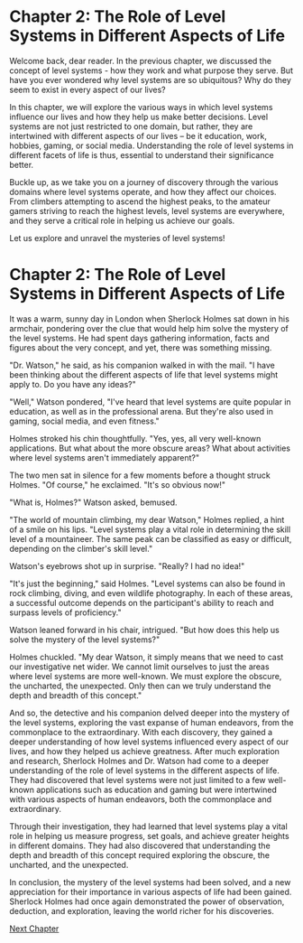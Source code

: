 # Chapter 2: The Role of Level Systems in Different Aspects of Life

Welcome back, dear reader. In the previous chapter, we discussed the concept of level systems - how they work and what purpose they serve. But have you ever wondered why level systems are so ubiquitous? Why do they seem to exist in every aspect of our lives?

In this chapter, we will explore the various ways in which level systems influence our lives and how they help us make better decisions. Level systems are not just restricted to one domain, but rather, they are intertwined with different aspects of our lives – be it education, work, hobbies, gaming, or social media. Understanding the role of level systems in different facets of life is thus, essential to understand their significance better.

Buckle up, as we take you on a journey of discovery through the various domains where level systems operate, and how they affect our choices. From climbers attempting to ascend the highest peaks, to the amateur gamers striving to reach the highest levels, level systems are everywhere, and they serve a critical role in helping us achieve our goals.

Let us explore and unravel the mysteries of level systems!
# Chapter 2: The Role of Level Systems in Different Aspects of Life

It was a warm, sunny day in London when Sherlock Holmes sat down in his armchair, pondering over the clue that would help him solve the mystery of the level systems. He had spent days gathering information, facts and figures about the very concept, and yet, there was something missing.

"Dr. Watson," he said, as his companion walked in with the mail. "I have been thinking about the different aspects of life that level systems might apply to. Do you have any ideas?"

"Well," Watson pondered, "I've heard that level systems are quite popular in education, as well as in the professional arena. But they're also used in gaming, social media, and even fitness."

Holmes stroked his chin thoughtfully. "Yes, yes, all very well-known applications. But what about the more obscure areas? What about activities where level systems aren't immediately apparent?"

The two men sat in silence for a few moments before a thought struck Holmes. "Of course," he exclaimed. "It's so obvious now!"

"What is, Holmes?" Watson asked, bemused.

"The world of mountain climbing, my dear Watson," Holmes replied, a hint of a smile on his lips. "Level systems play a vital role in determining the skill level of a mountaineer. The same peak can be classified as easy or difficult, depending on the climber's skill level."

Watson's eyebrows shot up in surprise. "Really? I had no idea!"

"It's just the beginning," said Holmes. "Level systems can also be found in rock climbing, diving, and even wildlife photography. In each of these areas, a successful outcome depends on the participant's ability to reach and surpass levels of proficiency."

Watson leaned forward in his chair, intrigued. "But how does this help us solve the mystery of the level systems?"

Holmes chuckled. "My dear Watson, it simply means that we need to cast our investigative net wider. We cannot limit ourselves to just the areas where level systems are more well-known. We must explore the obscure, the uncharted, the unexpected. Only then can we truly understand the depth and breadth of this concept."

And so, the detective and his companion delved deeper into the mystery of the level systems, exploring the vast expanse of human endeavors, from the commonplace to the extraordinary. With each discovery, they gained a deeper understanding of how level systems influenced every aspect of our lives, and how they helped us achieve greatness.
After much exploration and research, Sherlock Holmes and Dr. Watson had come to a deeper understanding of the role of level systems in the different aspects of life. They had discovered that level systems were not just limited to a few well-known applications such as education and gaming but were intertwined with various aspects of human endeavors, both the commonplace and extraordinary.

Through their investigation, they had learned that level systems play a vital role in helping us measure progress, set goals, and achieve greater heights in different domains. They had also discovered that understanding the depth and breadth of this concept required exploring the obscure, the uncharted, and the unexpected.

In conclusion, the mystery of the level systems had been solved, and a new appreciation for their importance in various aspects of life had been gained. Sherlock Holmes had once again demonstrated the power of observation, deduction, and exploration, leaving the world richer for his discoveries.


[Next Chapter](03_Chapter03.md)